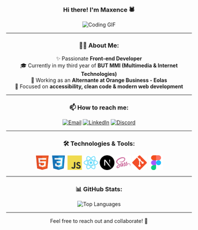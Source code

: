 <div align="center">

### Hi there! I'm Maxence 🕷️

<p>
  <img src="https://media3.giphy.com/media/v1.Y2lkPTc5MGI3NjExbDRzaHY1NzI2enppNWl5cTd1Y2VpN2VhZ241djdqdjFhdTV3bmliZyZlcD12MV9pbnRlcm5hbF9naWZfYnlfaWQmY3Q9Zw/8zYunr3Hg8XPq/giphy.gif" alt="Coding GIF" width="500"/>
</p>

---

### 👨‍💻 About Me:
<p>
✨ Passionate <b>Front-end Developer </b><br>
🎓 Currently in my third year of <b>BUT MMI (Multimedia & Internet Technologies)</b><br>
💼 Working as an <b>Alternante at Orange Business - Eolas</b><br>
💪 Focused on <b>accessibility, clean code & modern web development</b><br>
</p>

---

### 📫 How to reach me:
<p>
  <a href="mailto:maxencelger@gmail.com"><img src="https://img.shields.io/badge/Email-D14836?style=for-the-badge&logo=gmail&logoColor=white" alt="Email"></a>
  <a href="https://www.linkedin.com/in/maxencebadin-l%C3%A9ger/" target="_blank"><img src="https://img.shields.io/badge/LinkedIn-0A66C2?style=for-the-badge&logo=linkedin&logoColor=white" alt="LinkedIn"></a>
  <a href="https://discord.gg/9kEsDNGs" target="_blank"><img src="https://img.shields.io/badge/Discord-5865F2?style=for-the-badge&logo=discord&logoColor=white" alt="Discord"></a>
</p>

---

### 🛠️ Technologies & Tools:
<p>
  <img src="https://raw.githubusercontent.com/devicons/devicon/master/icons/html5/html5-original.svg" alt="HTML5" width="40" height="40"/>
  <img src="https://raw.githubusercontent.com/devicons/devicon/master/icons/css3/css3-original.svg" alt="CSS3" width="40" height="40"/>
  <img src="https://raw.githubusercontent.com/devicons/devicon/master/icons/javascript/javascript-original.svg" alt="JavaScript" width="40" height="40"/>
  <img src="https://raw.githubusercontent.com/devicons/devicon/master/icons/react/react-original.svg" alt="React" width="40" height="40"/>
  <img src="https://raw.githubusercontent.com/devicons/devicon/master/icons/nextjs/nextjs-original.svg" alt="Next.js" width="40" height="40"/>
  <img src="https://raw.githubusercontent.com/devicons/devicon/master/icons/sass/sass-original.svg" alt="SASS" width="40" height="40"/>
  <img src="https://raw.githubusercontent.com/devicons/devicon/master/icons/git/git-original.svg" alt="Git" width="40" height="40"/>
  <img src="https://raw.githubusercontent.com/devicons/devicon/master/icons/figma/figma-original.svg" alt="Figma" width="40" height="40"/>
</p>

---

### 📊 GitHub Stats:
<p>
  <img src="https://github-readme-stats.vercel.app/api/top-langs?username=mahkalix&show_icons=true&locale=en&layout=compact&theme=radical" alt="Top Languages"/>
</p>

---

Feel free to reach out and collaborate! 🚀

</div>
